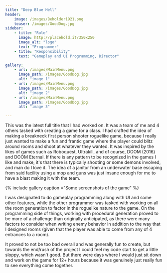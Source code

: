 ```yaml
---
title: "Deep Blue Hell"
header:
    image: /images/Beholder1921.png
    teaser: /images/GoodDog.jpg
sidebar:
    - title: "Role"
      image: http://placehold.it/350x250
      image_alt: "logo"
      text: "Programmer"
    - title: "Responsibility"
      text: "Gameplay and UI Programming, Director"

gallery:
    - url: /images/MainMenu.png
      image_path: /images/GoodDog.jpg
      alt: "image 1"
    - url: /images/MainMenu.png
      image_path: /images/GoodDog.jpg
      alt: "image 2"
    - url: /images/MainMenu.png
      image_path: /images/GoodDog.jpg
      alt: "image 3"

---
```


This was the latest full title that I had worked on. It was a team of me and 4 others tasked with creating a game for a class. I had crafted the idea of making a breakneck first person shooter roguelike game, because I really just wanted to make a fun and frantic game where the player could blitz around rooms and shoot at whatever they wanted. It was inspired by the likes of games such as Roboquest, Ultrakill, and of course, DOOM (2016) and DOOM Eternal. If there is any pattern to be recognized in the games I like and make, it's that there is typically shooting or some demons involved, and man do I love it. The idea of a janitor from an underwater base escaping from said facility using a mop and guns was just insane enough for me to have a blast making it with the team. 

{% include gallery caption ="Some screenshots of the game" %}

I was designated to do gameplay programming along with UI and some other features, while the other programmer was tasked with working on all the room generation to factor in the roguelike nature to the game. On the programming side of things, working with procedural generation proved to be more of a challenge than originally anticipated, as there were many factors to consider when writing enemy behavior in addition to the way that I designed rooms (given that the player was able to come from any of 4 entrances to a room).
 
It proved to not be too bad overall and was generally fun to create, but towards the end/rush of the project I could feel my code start to get a little sloppy, which wasn't good. But there were days where I would just sit down and work on the game for 12+ hours because it was genuinely just really fun to see everything come together.

